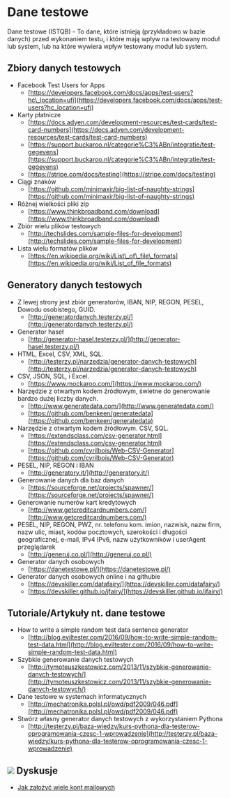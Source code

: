 # Dane testowe

Dane testowe \(ISTQB\) - To dane, które istnieją \(przykładowo w bazie danych\) przed wykonaniem testu, i które mają wpływ na testowany moduł lub system, lub na które wywiera wpływ testowany moduł lub system.

## Zbiory danych testowych

* Facebook Test Users for Apps
  * [https://developers.facebook.com/docs/apps/test-users?hc\_location=ufi](https://developers.facebook.com/docs/apps/test-users?hc_location=ufi)
* Karty płatnicze
  * [https://docs.adyen.com/development-resources/test-cards/test-card-numbers](https://docs.adyen.com/development-resources/test-cards/test-card-numbers)
  * [https://support.buckaroo.nl/categorie%C3%ABn/integratie/test-gegevens](https://support.buckaroo.nl/categorie%C3%ABn/integratie/test-gegevens)
  * [https://stripe.com/docs/testing](https://stripe.com/docs/testing)
* Ciągi znaków
  * [https://github.com/minimaxir/big-list-of-naughty-strings](https://github.com/minimaxir/big-list-of-naughty-strings)
* Różnej wielkości pliki zip
  * [https://www.thinkbroadband.com/download](https://www.thinkbroadband.com/download)
* Zbiór wielu plików testowych
  * [http://techslides.com/sample-files-for-development](http://techslides.com/sample-files-for-development)
* Lista wielu formatów plików
  * [https://en.wikipedia.org/wiki/List\_of\_file\_formats](https://en.wikipedia.org/wiki/List_of_file_formats)

## Generatory danych testowych

* Z lewej strony jest zbiór generatorów, IBAN, NIP, REGON, PESEL, Dowodu osobistego, GUID.
  * [http://generatordanych.testerzy.pl/](http://generatordanych.testerzy.pl/)
* Generator haseł
  * [http://generator-hasel.testerzy.pl/](http://generator-hasel.testerzy.pl/)
* HTML, Excel, CSV, XML, SQL.
  * [http://testerzy.pl/narzedzia/generator-danych-testowych](http://testerzy.pl/narzedzia/generator-danych-testowych)
* CSV, JSON, SQL, i Excel.
  * [https://www.mockaroo.com/](https://www.mockaroo.com/)
* Narzędzie z otwartym kodem źródłowym, świetne do generowanie bardzo dużej liczby danych.
  * [http://www.generatedata.com/](http://www.generatedata.com/)
  * [https://github.com/benkeen/generatedata](https://github.com/benkeen/generatedata)
* Narzędzie z otwartym kodem źródłowym. CSV, SQL.
  * [https://extendsclass.com/csv-generator.html](https://extendsclass.com/csv-generator.html)
  * [https://github.com/cyrilbois/Web-CSV-Generator](https://github.com/cyrilbois/Web-CSV-Generator)  
* PESEL, NIP, REGON i IBAN
  * [http://generatory.it/](http://generatory.it/)
* Generowanie danych dla baz danych
  * [https://sourceforge.net/projects/spawner/](https://sourceforge.net/projects/spawner/)
* Generowanie numerów kart kredytowych
  * [http://www.getcreditcardnumbers.com/](http://www.getcreditcardnumbers.com/)
* PESEL, NIP, REGON, PWZ, nr. telefonu kom. imion, nazwisk, nazw firm, nazw ulic, miast, kodów pocztowych, szerokości i długości geograficznej, e-mail, IPv4 IPv6, nazw użytkowników i userAgent przeglądarek
  * [http://generuj.co.pl/](http://generuj.co.pl/)
* Generator danych osobowych
  * [https://danetestowe.pl/](https://danetestowe.pl/)
* Generator danych osobowych online i na githubie
  * [https://devskiller.com/datafairy/](https://devskiller.com/datafairy/)
  * [https://devskiller.github.io/jfairy/](https://devskiller.github.io/jfairy/)

## Tutoriale/Artykuły nt. dane testowe

* How to write a simple random test data sentence generator
  * [http://blog.eviltester.com/2016/09/how-to-write-simple-random-test-data.html](http://blog.eviltester.com/2016/09/how-to-write-simple-random-test-data.html)
* Szybkie generowanie danych testowych
  * [http://tymoteuszkestowicz.com/2013/11/szybkie-generowanie-danych-testowych/](http://tymoteuszkestowicz.com/2013/11/szybkie-generowanie-danych-testowych/)
* Dane testowe w systemach informatycznych
  * [http://mechatronika.polsl.pl/owd/pdf2009/046.pdf](http://mechatronika.polsl.pl/owd/pdf2009/046.pdf)
* Stwórz własny generator danych testowych z wykorzystaniem Pythona
  * [http://testerzy.pl/baza-wiedzy/kurs-pythona-dla-testerow-oprogramowania-czesc-1-wprowadzenie](http://testerzy.pl/baza-wiedzy/kurs-pythona-dla-testerow-oprogramowania-czesc-1-wprowadzenie)

## ​![](https://firebasestorage.googleapis.com/v0/b/gitbook-28427.appspot.com/o/assets%2F-LH5DbF8PruqD5AZtwmh%2F-LHKkx7mAVJigxwJJBH9%2F-LHKmGcYOhjl50rjvg6r%2Ficons8-facebook-50.png?alt=media&token=2d9dce97-6f5e-49ac-91e5-19be0ac8a12f) Dyskusje

* [Jak założyć wiele kont mailowych](https://www.facebook.com/groups/TestowanieOprogramowania/permalink/1043251712364073/)

